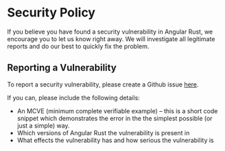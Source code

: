# Security Policy

If you believe you have found a security vulnerability in Angular Rust, we encourage you to let us know right away. We will investigate all legitimate reports and do our best to quickly fix the problem.

## Reporting a Vulnerability

To report a security vulnerability, please create a Github issue [here](https://github.com/angular-rust/ux-dx/issues/new).

If you can, please include the following details:
* An MCVE (minimum complete verifiable example) – this is a short code snippet which demonstrates the error in the 
the simplest possible (or just a simple) way.
* Which versions of Angular Rust the vulnerability is present in
* What effects the vulnerability has and how serious the vulnerability is